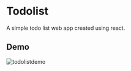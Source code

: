 # Todolist 
A simple todo list web app created using react.

## Demo
![todolistdemo](https://user-images.githubusercontent.com/55164493/90996552-f2756100-e573-11ea-82f5-f7ccd08983d1.gif)
